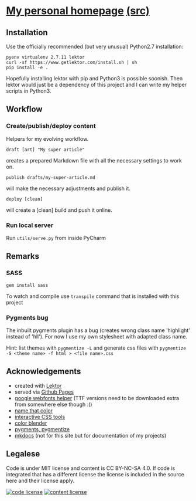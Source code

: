 # [My personal homepage](http://oliver.bestwalter.de) [(src)](https://github.com/obestwalter/obestwalter.github.io)

## Installation

Use the officially recommended (but very unusual) Python2.7 installation:

    pyenv virtualenv 2.7.11 lektor
    curl -sf https://www.getlektor.com/install.sh | sh
    pip install -e .

Hopefully installing lektor with pip and Python3 is possible soonish. Then lektor would just be a dependency of this project and I can write my helper scripts in Python3.

## Workflow

### Create/publish/deploy content

Helpers for my evolving workflow.

    draft [art] "My super article"

creates a prepared Markdown file with all the necessary settings to work on.

    publish drafts/my-super-article.md

will make the necessary adjustments and publish it.

    deploy [clean]

will create a \[clean\] build and push it online.

### Run local server

Run `utils/serve.py` from inside PyCharm

## Remarks

### SASS

`gem install sass`

To watch and compile use `transpile` command that is installed with this project

### Pygments bug

The inbuilt pygments plugin has a bug (creates wrong class name 'highlight' instead of 'hll'). For now I use my own stylesheet with adapted class name.

Hint: list themes with `pygmentize -L` and generate css files with `pygmentize -S <theme name> -f html > <file name>.css`

## Acknowledgements

* created with [Lektor](https://getlektor.com)
* served via [Github Pages](https://pages.github.com/)
* [google webfonts helper](https://google-webfonts-helper.herokuapp.com/fonts) (TTF versions need to be downloaded extra from somewhere else though :()
* [name that color](http://chir.ag/projects/name-that-color)
* [interactive CSS tools](http://www.cssmatic.com)
* [color blender](http://meyerweb.com/eric/tools/color-blend)
* [pygments, pygmentize](http://pygments.org/)
* [mkdocs](http://www.mkdocs.org) (not for this site but for documentation of my projects)

## Legalese

Code is under MIT license and content is CC BY-NC-SA 4.0. If code is integrated that has a different license the license is included in the source here and their license apply.

[![code license](https://upload.wikimedia.org/wikipedia/commons/thumb/0/0b/License_icon-mit-2.svg/32px-License_icon-mit-2.svg.png)](http://opensource.org/licenses/mit-license.php)
[![content license](https://i.creativecommons.org/l/by-nc-sa/4.0/88x31.png)](http://creativecommons.org/licenses/by-nc-sa/4.0/)
